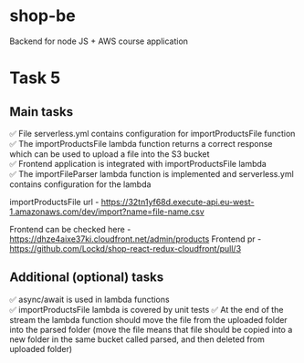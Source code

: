 # shop-be
Backend for node JS + AWS course application

# Task 5
## Main tasks
✅ File serverless.yml contains configuration for importProductsFile function  
✅ The importProductsFile lambda function returns a correct response which can be used to upload a file into the S3 bucket  
✅ Frontend application is integrated with importProductsFile lambda  
✅ The importFileParser lambda function is implemented and serverless.yml contains configuration for the lambda  

importProductsFile url - https://32tn1yf68d.execute-api.eu-west-1.amazonaws.com/dev/import?name=file-name.csv

Frontend can be checked here - https://dhze4aixe37ki.cloudfront.net/admin/products
Frontend pr - https://github.com/Lockd/shop-react-redux-cloudfront/pull/3

## Additional (optional) tasks
✅ async/await is used in lambda functions  
✅ importProductsFile lambda is covered by unit tests
✅ At the end of the stream the lambda function should move the file from the uploaded folder into the parsed folder (move the file means that file should be copied into a new folder in the same bucket called parsed, and then deleted from uploaded folder)  